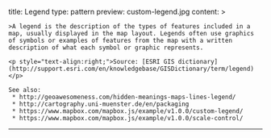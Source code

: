 title: Legend
type: pattern
preview: custom-legend.jpg
content: >
    
    >A legend is the description of the types of features included in a map, usually displayed in the map layout. Legends often use graphics of symbols or examples of features from the map with a written description of what each symbol or graphic represents.
    
    <p style="text-align:right;">Source: [ESRI GIS dictionary](http://support.esri.com/en/knowledgebase/GISDictionary/term/legend)</p>
    
    See also:
     * http://geoawesomeness.com/hidden-meanings-maps-lines-legend/
     * http://cartography.uni-muenster.de/en/packaging
     * https://www.mapbox.com/mapbox.js/example/v1.0.0/custom-legend/
     * https://www.mapbox.com/mapbox.js/example/v1.0.0/scale-control/
---



